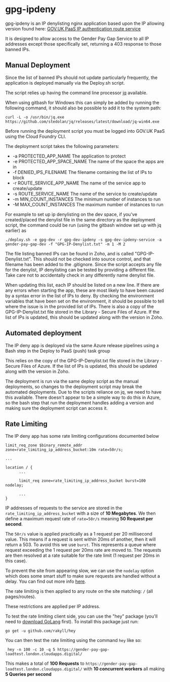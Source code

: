 # gpg-ipdeny

gpg-ipdeny is an IP denylisting nginx application based upon the IP allowing version found here: [GOV.UK PaaS IP authentication route service](https://github.com/alphagov/paas-ip-authentication-route-service)

It is designed to allow access to the Gender Pay Gap Service to all IP addresses except those specifically set, returning a 403 response to those banned IPs.

## Manual Deployment

Since the list of banned IPs should not update particularly frequently, the application is deployed manually via the Deploy.sh script.

The script relies up having the command line processor [jq](https://stedolan.github.io/jq/) available. 

When using gitbash for Windows this can simply be added by running the following command, it should also be possible to add it to the system path:
```
curl -L -o /usr/bin/jq.exe https://github.com/stedolan/jq/releases/latest/download/jq-win64.exe
```

Before running the deployment script you must be logged into GOV.UK PaaS using the Cloud Foundry CLI.

The deployment script takes the following parameters:
* -a PROTECTED_APP_NAME The application to protect
* -e PROTECTED_APP_SPACE_NAME The name of the space the apps are in
* -f DENIED_IPS_FILENAME The filename containing the list of IPs to block
* -r ROUTE_SERVICE_APP_NAME The name of the service app to create/update
* -s ROUTE_SERVICE_NAME The name of the service to create/update
* -m MIN_COUNT_INSTANCES The minimum number of instances to run
* -M MAX_COUNT_INSTANCES The maximum number of instances to run

For example to set up ip denylisting on the dev space, if you've created/placed the denylist file in the same directory as the deployment script, the command could be run (using the gitbash window set up with jq earlier) as 
```
./deploy.sh -e gpg-dev -r gpg-dev-ipdeny -s gpg-dev-ipdeny-service -a gender-pay-gap-dev -f "GPG-IP-Denylist.txt" -m 1 -M 2
```

The file listing banned IPs can be found in Zoho, and is called "GPG-IP-Denylist.txt". This should not be checked into source control, and that filename has been added to the .gitignore. Since the script accepts any file for the denylist, IP denylisting can be tested by providing a different file. Take care not to accidentally check in any differently name denylist file.

When updating this list, each IP should be listed on a new line.
If there are any errors when starting the app, these are most likely to have been caused by a syntax error in the list of IPs to deny. By checking the environment variables that have been set on the environment, it should be possible to tell where the issue is in the provided list of IPs.
There is also a copy of the GPG-IP-Denylist.txt file stored in the Library - Secure Files of Azure. If the list of IPs is updated, this should be updated along with the version in Zoho.

## Automated deployment
The IP deny app is deployed via the same Azure release pipelines using a Bash step in the Deploy to PaaS (push) task group

This relies on the copy of the GPG-IP-Denylist.txt file stored in the Library - Secure Files of Azure. If the list of IPs is updated, this should be updated along with the version in Zoho.

The deployment is run via the same deploy script as the manual deployments, so changes to the deployment script may break the automated deployments. Due to the scripts reliance on jq, we need to have this available. There doesn't appear to be a simple way to do this in Azure, so the bash step that run the deployment handles adding a version and making sure the deployment script can access it.

## Rate Limiting
The IP deny app has some rate limiting configurations documented below

```
limit_req_zone $binary_remote_addr zone=rate_limiting_ip_address_bucket:10m rate=50r/s;

...

location / {
      ... 
      
      limit_req zone=rate_limiting_ip_address_bucket burst=100 nodelay;
      
      ...
}
```

IP addresses of requests to the service are stored in the `rate_limiting_ip_address_bucket` with a size of __10 Megabytes__.
We then define a maximum request rate of `rate=50r/s` meaning __50 Request per second__.

The `50r/s` value is applied practically as a 1 request per 20 millisecond value. This means if a request is sent within 20ms of another, then it will return a 503. To avoid this we use `burst`. This represents a queue where request exceeding the 1 request per 20ms rate are moved to. The requests are then resolved at a rate suitable for the rate limit (1 request per 20ms in this case).

To prevent the site from appearing slow, we can use the `nodelay` option which does some smart stuff to make sure requests are handled without a delay. You can find out more info [here](https://www.nginx.com/blog/rate-limiting-nginx/).

The rate limiting is then applied to any route on the site matching: `/` (all pages/routes).

These restrictions are applied per IP address.

To test the rate limiting client side, you can use the "hey" package (you'll need to [download GoLang](https://golang.org/dl/) first). To install this package just run:
```
go get -u github.com/rakyll/hey
```

You can then test the rate limiting using the command `hey` like so:

```
 hey -n 100 -c 10 -q 5 https://gender-pay-gap-loadtest.london.cloudapps.digital/
```

This makes a total of __100 Requests__ to `https://gender-pay-gap-loadtest.london.cloudapps.digital/` with __10 concurrent workers__ all making __5 Queries per second__